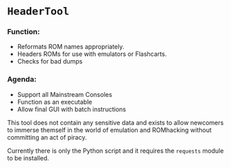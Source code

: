 # `HeaderTool`
### Function:
- Reformats ROM names appropriately. 
- Headers ROMs for use with emulators or Flashcarts.
- Checks for bad dumps


### Agenda:
 - Support all Mainstream Consoles
 - Function as an executable
 - Allow final GUI with batch instructions


This tool does not contain any sensitive data and exists to allow newcomers to immerse themself in the world of emulation and ROMhacking without committing an act of piracy.

Currently there is only the Python script and it requires the `requests` module to be installed.
